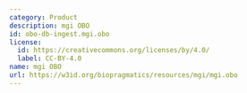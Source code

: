 ```yaml
---
category: Product
description: mgi OBO
id: obo-db-ingest.mgi.obo
license:
  id: https://creativecommons.org/licenses/by/4.0/
  label: CC-BY-4.0
name: mgi OBO
url: https://w3id.org/biopragmatics/resources/mgi/mgi.obo
---
```

